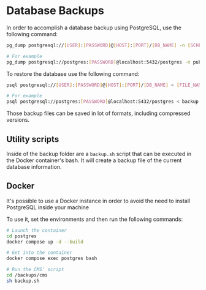 # Database Backups

In order to accomplish a database backup using PostgreSQL, use the following command:

```bash
pg_dump postgresql://[USER]:[PASSWORD]@[HOST]:[PORT]/[DB_NAME] -n [SCHEMA] > [FILE_NAME].sql

# For example
pg_dump postgresql://postgres:[PASSWORD]@localhost:5432/postgres -n public > backup.sql
```

To restore the database use the following command:

```bash
psql postgresql://[USER]:[PASSWORD]@[HOST]:[PORT]/[DB_NAME] < [FILE_NAME].sql

# For example
psql postgresql://postgres:[PASSWORD]@localhost:5432/postgres < backup.sql
```

Those backup files can be saved in lot of formats, including compressed versions.

## Utility scripts

Inside of the backup folder are a `backup.sh` script that can be executed
in the Docker container's bash. It will create a backup file of the current
database information.

## Docker

It's possible to use a Docker instance in order to avoid the need to install
PostgreSQL inside your machine

To use it, set the environments and then run the following commands:

```bash
# Launch the container
cd postgres
docker compose up -d --build

# Get into the container
docker compose exec postgres bash

# Run the CMS' script
cd /backups/cms
sh backup.sh
```
